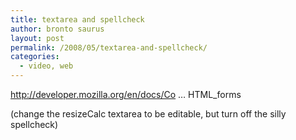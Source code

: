 ```yaml
---
title: textarea and spellcheck
author: bronto saurus
layout: post
permalink: /2008/05/textarea-and-spellcheck/
categories:
  - video, web
---
```

<a href="http://developer.mozilla.org/en/docs/Controlling_spell_checking_in_HTML_forms" target="_blank" >http://developer.mozilla.org/en/docs/Co &#8230; HTML_forms</a>

(change the resizeCalc textarea to be editable, but turn off the silly spellcheck)